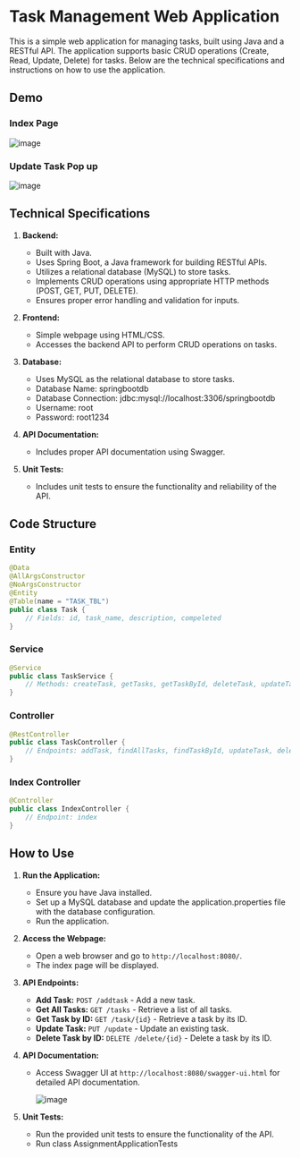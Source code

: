 # Task Management Web Application

This is a simple web application for managing tasks, built using Java and a RESTful API. The application supports basic CRUD operations (Create, Read, Update, Delete) for tasks. Below are the technical specifications and instructions on how to use the application.
## Demo

### Index Page
![image](https://github.com/Shivang-stack/TaskManagement/assets/56068903/27e55a3b-0fc5-4582-9ebd-32528e144070)

### Update Task Pop up
![image](https://github.com/Shivang-stack/TaskManagement/assets/56068903/429db199-db91-47ae-be39-d8ff15b740d8)

## Technical Specifications

1. **Backend:**
   - Built with Java.
   - Uses Spring Boot, a Java framework for building RESTful APIs.
   - Utilizes a relational database (MySQL) to store tasks.
   - Implements CRUD operations using appropriate HTTP methods (POST, GET, PUT, DELETE).
   - Ensures proper error handling and validation for inputs.

2. **Frontend:**
   - Simple webpage using HTML/CSS.
   - Accesses the backend API to perform CRUD operations on tasks.

3. **Database:**
   - Uses MySQL as the relational database to store tasks.
   - Database Name: springbootdb
   - Database Connection: jdbc:mysql://localhost:3306/springbootdb
   - Username: root
   - Password: root1234

4. **API Documentation:**
   - Includes proper API documentation using Swagger.

5. **Unit Tests:**
   - Includes unit tests to ensure the functionality and reliability of the API.

## Code Structure

### Entity
```java
@Data
@AllArgsConstructor
@NoArgsConstructor
@Entity
@Table(name = "TASK_TBL")
public class Task {
    // Fields: id, task_name, description, compeleted
}
```

### Service
```java
@Service
public class TaskService {
    // Methods: createTask, getTasks, getTaskById, deleteTask, updateTask
}
```

### Controller
```java
@RestController
public class TaskController {
    // Endpoints: addTask, findAllTasks, findTaskById, updateTask, deleteTask
}
```

### Index Controller
```java
@Controller
public class IndexController {
    // Endpoint: index
}
```

## How to Use

1. **Run the Application:**
   - Ensure you have Java installed.
   - Set up a MySQL database and update the application.properties file with the database configuration.
   - Run the application.

2. **Access the Webpage:**
   - Open a web browser and go to `http://localhost:8080/`.
   - The index page will be displayed.

3. **API Endpoints:**
   - **Add Task:** `POST /addtask` - Add a new task.
   - **Get All Tasks:** `GET /tasks` - Retrieve a list of all tasks.
   - **Get Task by ID:** `GET /task/{id}` - Retrieve a task by its ID.
   - **Update Task:** `PUT /update` - Update an existing task.
   - **Delete Task by ID:** `DELETE /delete/{id}` - Delete a task by its ID.

4. **API Documentation:**
   - Access Swagger UI at `http://localhost:8080/swagger-ui.html` for detailed API documentation.

     ![image](https://github.com/Shivang-stack/TaskManagement/assets/56068903/6918f71d-022b-43ec-8843-601d63ec4ea2)


5. **Unit Tests:**
   - Run the provided unit tests to ensure the functionality of the API.
   - Run class AssignmentApplicationTests


